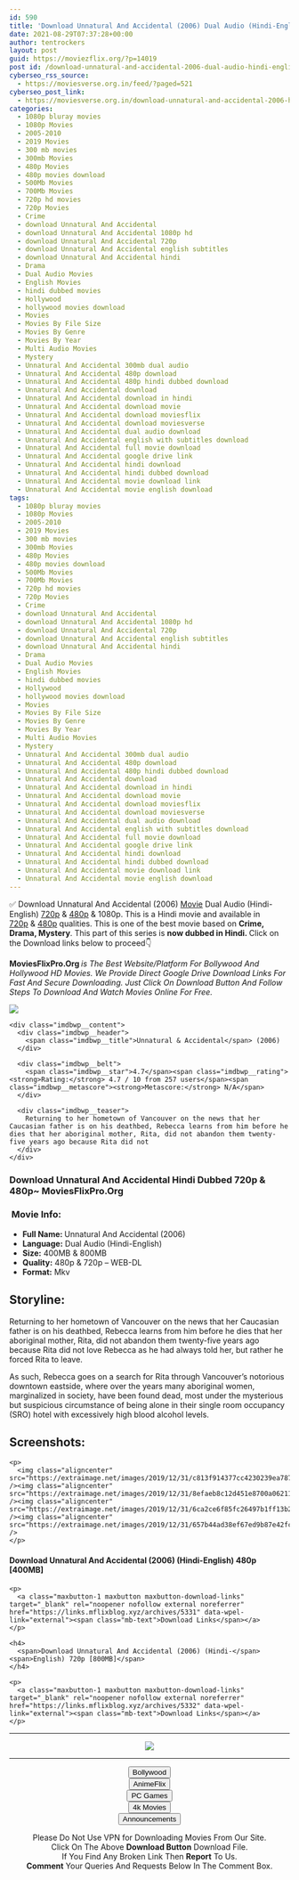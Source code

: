```yaml
---
id: 590
title: 'Download Unnatural And Accidental (2006) Dual Audio (Hindi-English) 480p [400MB] || 720p [800MB]'
date: 2021-08-29T07:37:28+00:00
author: tentrockers
layout: post
guid: https://moviezflix.org/?p=14019
post id: /download-unnatural-and-accidental-2006-dual-audio-hindi-english-480p-400mb-720p-800mb/
cyberseo_rss_source:
  - https://moviesverse.org.in/feed/?paged=521
cyberseo_post_link:
  - https://moviesverse.org.in/download-unnatural-and-accidental-2006-hindi-480p-720p/
categories:
  - 1080p bluray movies
  - 1080p Movies
  - 2005-2010
  - 2019 Movies
  - 300 mb movies
  - 300mb Movies
  - 480p Movies
  - 480p movies download
  - 500Mb Movies
  - 700Mb Movies
  - 720p hd movies
  - 720p Movies
  - Crime
  - download Unnatural And Accidental
  - download Unnatural And Accidental 1080p hd
  - download Unnatural And Accidental 720p
  - download Unnatural And Accidental english subtitles
  - download Unnatural And Accidental hindi
  - Drama
  - Dual Audio Movies
  - English Movies
  - hindi dubbed movies
  - Hollywood
  - hollywood movies download
  - Movies
  - Movies By File Size
  - Movies By Genre
  - Movies By Year
  - Multi Audio Movies
  - Mystery
  - Unnatural And Accidental 300mb dual audio
  - Unnatural And Accidental 480p download
  - Unnatural And Accidental 480p hindi dubbed download
  - Unnatural And Accidental download
  - Unnatural And Accidental download in hindi
  - Unnatural And Accidental download movie
  - Unnatural And Accidental download moviesflix
  - Unnatural And Accidental download moviesverse
  - Unnatural And Accidental dual audio download
  - Unnatural And Accidental english with subtitles download
  - Unnatural And Accidental full movie download
  - Unnatural And Accidental google drive link
  - Unnatural And Accidental hindi download
  - Unnatural And Accidental hindi dubbed download
  - Unnatural And Accidental movie download link
  - Unnatural And Accidental movie english download
tags:
  - 1080p bluray movies
  - 1080p Movies
  - 2005-2010
  - 2019 Movies
  - 300 mb movies
  - 300mb Movies
  - 480p Movies
  - 480p movies download
  - 500Mb Movies
  - 700Mb Movies
  - 720p hd movies
  - 720p Movies
  - Crime
  - download Unnatural And Accidental
  - download Unnatural And Accidental 1080p hd
  - download Unnatural And Accidental 720p
  - download Unnatural And Accidental english subtitles
  - download Unnatural And Accidental hindi
  - Drama
  - Dual Audio Movies
  - English Movies
  - hindi dubbed movies
  - Hollywood
  - hollywood movies download
  - Movies
  - Movies By File Size
  - Movies By Genre
  - Movies By Year
  - Multi Audio Movies
  - Mystery
  - Unnatural And Accidental 300mb dual audio
  - Unnatural And Accidental 480p download
  - Unnatural And Accidental 480p hindi dubbed download
  - Unnatural And Accidental download
  - Unnatural And Accidental download in hindi
  - Unnatural And Accidental download movie
  - Unnatural And Accidental download moviesflix
  - Unnatural And Accidental download moviesverse
  - Unnatural And Accidental dual audio download
  - Unnatural And Accidental english with subtitles download
  - Unnatural And Accidental full movie download
  - Unnatural And Accidental google drive link
  - Unnatural And Accidental hindi download
  - Unnatural And Accidental hindi dubbed download
  - Unnatural And Accidental movie download link
  - Unnatural And Accidental movie english download
---
```

<div class="thecontent clearfix">
  <p>
    ✅ Download Unnatural And Accidental (2006) <a href="https://moviesverse.org.in/category/movies/" data-wpel-link="internal">Movie</a> Dual Audio (Hindi-English) <a href="https://moviesverse.org.in/720p-movies/" data-wpel-link="internal">720p</a>&nbsp;&&nbsp;<a href="https://moviesverse.org.in/480p-movies/" data-wpel-link="internal">480p</a> & 1080p. This is a Hindi movie and available in <a href="https://moviesverse.org.in/720p-movies/" data-wpel-link="internal">720p</a>&nbsp;&&nbsp;<a href="https://moviesverse.org.in/480p-movies/" data-wpel-link="internal">480p</a> qualities. This is one of the best movie based on <strong>Crime, Drama, Mystery</strong>. This part of this series is <strong>now dubbed in <span>Hindi.&nbsp;</span></strong><span>Click on the Download links below to proceed👇</span>
  </p>
  
  <p>
    <strong><span>MoviesFlixPro.Org&nbsp;</span></strong><em>is The Best Website/Platform For Bollywood And Hollywood HD Movies. We Provide Direct Google Drive Download Links For Fast And Secure Downloading. Just Click On Download Button And Follow Steps To&nbsp;Download And Watch Movies Online For Free.</em>
  </p>
  
  <div class="imdbwp imdbwp--movie dark">
    <div class="imdbwp__thumb">
      <a class="imdbwp__link" target="_blank" title="Unnatural & Accidental" href="https://www.imdb.com/title/tt0466403/" rel="nofollow external noopener noreferrer" data-wpel-link="external"><img class="imdbwp__img" src="https://m.media-amazon.com/images/M/MV5BMTg1NTM2Mjc0Ml5BMl5BanBnXkFtZTcwNDk3NDI0MQ@@._V1_SX300.jpg" /></a>
    </div>
    
    <div class="imdbwp__content">
      <div class="imdbwp__header">
        <span class="imdbwp__title">Unnatural & Accidental</span> (2006)
      </div>
      
      <div class="imdbwp__belt">
        <span class="imdbwp__star">4.7</span><span class="imdbwp__rating"><strong>Rating:</strong> 4.7 / 10 from 257 users</span><span class="imdbwp__metascore"><strong>Metascore:</strong> N/A</span>
      </div>
      
      <div class="imdbwp__teaser">
        Returning to her hometown of Vancouver on the news that her Caucasian father is on his deathbed, Rebecca learns from him before he dies that her aboriginal mother, Rita, did not abandon them twenty-five years ago because Rita did not
      </div>
    </div>
  </div>
  
  <h3>
    <span>Download Unnatural And Accidental Hindi Dubbed 720p & 480p~ MoviesFlixPro.Org</span>
  </h3>
  
  <h3>
    <span>&nbsp;Movie Info:&nbsp;</span>
  </h3>
  
  <ul>
    <li>
      <strong>Full Name: </strong>Unnatural And Accidental (2006)
    </li>
    <li>
      <strong>Language:</strong> Dual Audio (Hindi-English)
    </li>
    <li>
      <strong>Size:</strong> 400MB & 800MB
    </li>
    <li>
      <strong>Quality:</strong> 480p & 720p – WEB-DL
    </li>
    <li>
      <strong>Format:</strong>&nbsp;Mkv
    </li>
  </ul>
  
  <h2>
    <span>Storyline:</span>
  </h2>
  
  <p>
    Returning to her hometown of Vancouver on the news that her Caucasian father is on his deathbed, Rebecca learns from him before he dies that her aboriginal mother, Rita, did not abandon them twenty-five years ago because Rita did not love Rebecca as he had always told her, but rather he forced Rita to leave.
  </p>
  
  <div>
    As such, Rebecca goes on a search for Rita through Vancouver’s notorious downtown eastside, where over the years many aboriginal women, marginalized in society, have been found dead, most under the mysterious but suspicious circumstance of being alone in their single room occupancy (SRO) hotel with excessively high blood alcohol levels.
  </div>
  
  <div class="summary_text">
    <h2>
      <span>Screenshots:</span>
    </h2>
    
    <p>
      <img class="aligncenter" src="https://extraimage.net/images/2019/12/31/c813f914377cc4230239ea787680eb5e.jpg" /><img class="aligncenter" src="https://extraimage.net/images/2019/12/31/8efaeb8c12d451e8700a0621107bce3d.jpg" /><img class="aligncenter" src="https://extraimage.net/images/2019/12/31/6ca2ce6f85fc26497b1ff13b2d2e0be7.jpg" /><img class="aligncenter" src="https://extraimage.net/images/2019/12/31/657b44ad38ef67ed9b87e42fc5d36a5b.jpg" />
    </p>
  </div>
  
  <div class="inline canwrap">
    <h4>
      <span>Download Unnatural And Accidental (2006) (Hindi-English) </span><span>480p&nbsp; [400MB]</span>
    </h4>
    
    <p>
      <a class="maxbutton-1 maxbutton maxbutton-download-links" target="_blank" rel="noopener nofollow external noreferrer" href="https://links.mflixblog.xyz/archives/5331" data-wpel-link="external"><span class="mb-text">Download Links</span></a>
    </p>
    
    <h4>
      <span>Download Unnatural And Accidental (2006) (Hindi-</span><span>English) 720p [800MB]</span>
    </h4>
    
    <p>
      <a class="maxbutton-1 maxbutton maxbutton-download-links" target="_blank" rel="noopener nofollow external noreferrer" href="https://links.mflixblog.xyz/archives/5332" data-wpel-link="external"><span class="mb-text">Download Links</span></a>
    </p>
  </div>
</div>

<center>
  </p> 
  
  <hr />
  
  <p>
    <a href="http://gdrivepro.xyz/join.php" data-wpel-link="external" target="_blank" rel="nofollow external noopener noreferrer"><img src="https://i.imgur.com/FhMdWdW.png" /></a>
  </p>
  
  <hr />
  
  <p>
    <a href="https://dogemovies.xyz" target="_blank" data-wpel-link="external" rel="nofollow external noopener noreferrer"><button class="button button5">Bollywood</button></a><br /> <a href="https://animeflix.in" target="_blank" data-wpel-link="external" rel="nofollow external noopener noreferrer"><button class="button button5">AnimeFlix</button></a><br /> <a href="https://gamesflix.net/" target="_blank" data-wpel-link="external" rel="nofollow external noopener noreferrer"><button class="button button5">PC Games</button></a><br /> <a href="https://uhdmovies.in" target="_blank" data-wpel-link="external" rel="nofollow external noopener noreferrer"><button class="button button5">4k Movies</button></a><br /> <a href="https://moviesverse.org.in/announcements/" target="_blank" data-wpel-link="internal" rel="noopener"><button class="button button5">Announcements</button></a>
  </p>
  
  <div class="alert alert-danger">
    Please Do Not Use VPN for Downloading Movies From Our Site.
  </div>
  
  <div class="alert alert-success">
    Click On The Above <strong>Download Button</strong> Download File.
  </div>
  
  <div class="alert alert-warning">
    If You Find Any Broken Link Then <strong>Report</strong> To Us.
  </div>
  
  <div class="alert alert-info">
    <strong>Comment</strong> Your Queries And Requests Below In The Comment Box.
  </div>
  
  <p>
    </center>
  </p>